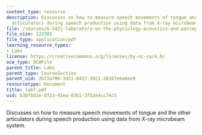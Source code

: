 ```yaml
---
content_type: resource
description: Discusses on how to measure speech movements of tongue and the other
  articulators during speech production using data from X-ray microbeam system.
file: /courses/6-542j-laboratory-on-the-physiology-acoustics-and-perception-of-speech-fall-2005/b3bfbd1ed72391ea03b13f52e4cc74c5_lab7.pdf
file_size: 122381
file_type: application/pdf
learning_resource_types:
- Labs
license: https://creativecommons.org/licenses/by-nc-sa/4.0/
ocw_type: OCWFile
parent_title: Labs
parent_type: CourseSection
parent_uid: 2b73a700-3d21-6417-3921-20167e6a6ee9
resourcetype: Document
title: lab7.pdf
uid: b3bfbd1e-d723-91ea-03b1-3f52e4cc74c5
---
```

Discusses on how to measure speech movements of tongue and the other articulators during speech production using data from X-ray microbeam system.